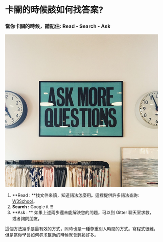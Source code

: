 # 卡關的時候該如何找答案?

### 當你卡關的時候，請記住: Read - Search - Ask

![](/assets/lumvox-88013.jpg)

1. **Read : **找文件來讀，知道語法怎麼用。這裡提供許多語法查詢: [W3School](https://www.w3schools.com/)。
2. **Search :** Google it !!!
3. **Ask : ** 如果上述兩步還未能解決您的問題，可以到 Gitter 聊天室求救，或者詢問朋友。

這個方法幾乎是最有效的方式，同時也是一種尊重別人時間的方式。寫程式很難，但是當你學會如何尋求幫助的時候就會輕鬆許多。

